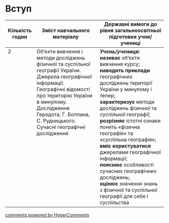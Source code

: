 <div id="hypercomments_widget" class="js-hypercomments-widget invisible"></div>

# Вступ

<table>
  <tr>
    <td width="10%" align="center"><b>Кількість годин</b></td>  
    <td width="45%" align="center"><b>Зміст навчального матеріалу</b></td>
    <td width="45%" align="center"><b>Державні вимоги до рівня загальноосвітньої підготовки учня/учениці</b></td>
  </tr>
<tbody>
  <tr>
<td width="10%" style="vertical-align:top !important;">2</td>
    <td width="45%" style="vertical-align:top !important;">
Об’єкти вивчення і методи досліджень фізичної та суспільної географії України.  Джерела географічної інформації. <br>
Географічні відомості про територію України в минулому.  Дослідження  Геродота, Г. Боплана,  С. Рудницького. Сучасні географічні дослідження 
</td>
    <td width="45%" style="vertical-align:top !important;">
<i><b>Учень/учениця:</b></i><br>
<b>називає</b> об’єкти вивчення курсу;<br>
<b>наводить приклади</b> географічних досліджень території України у минулому і тепер; <br>
<b>характеризує</b> методи досліджень  фізичної та суспільної географії;<br>
<b>розрізняє</b> істотні ознаки понять «фізична географія» та «суспільна географія»;<br>
<b>вміє користуватися</b> джерелами географічної інформації;  <br>
<b>пояснює</b> особливості сучасних географічних досліджень; <br>
<b>оцінює</b> значення знань з фізичної та суспільної географії для себе і суспільства</td>
  </tr>
</tbody>
</table>

<div class="js-hypercomments-container">
<a href="http://hypercomments.com" class="hc-link" title="comments widget">comments powered by HyperComments</a>
</div>